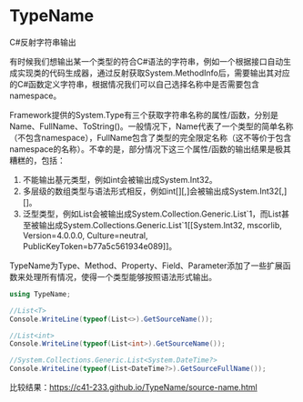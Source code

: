 # TypeName
C#反射字符串输出

有时候我们想输出某一个类型的符合C#语法的字符串，例如一个根据接口自动生成实现类的代码生成器，通过反射获取System.MethodInfo后，需要输出其对应的C#函数定义字符串，根据情况我们可以自己选择名称中是否需要包含namespace。

Framework提供的System.Type有三个获取字符串名称的属性/函数，分别是Name、FullName、ToString()。一般情况下，Name代表了一个类型的简单名称（不包含namespace），FullName包含了类型的完全限定名称（这不等价于包含namespace的名称）。不幸的是，部分情况下这三个属性/函数的输出结果是极其糟糕的，包括：  
1. 不能输出基元类型，例如int会被输出成System.Int32。
2. 多层级的数组类型与语法形式相反，例如int[][,]会被输出成System.Int32[,][]。
3. 泛型类型，例如List<T>会被输出成System.Collection.Generic.List&#96;1，而List<int>甚至被输出成System.Collections.Generic.List&#96;1[[System.Int32, mscorlib, Version=4.0.0.0, Culture=neutral, PublicKeyToken=b77a5c561934e089]]。

TypeName为Type、Method、Property、Field、Parameter添加了一些扩展函数来处理所有情况，使得一个类型能够按照语法形式输出。

```C#
using TypeName;

//List<T>
Console.WriteLine(typeof(List<>).GetSourceName());

//List<int>
Console.WriteLine(typeof(List<int>).GetSourceName());

//System.Collections.Generic.List<System.DateTime?>
Console.WriteLine(typeof(List<DateTime?>).GetSourceFullName());
```

比较结果：https://c41-233.github.io/TypeName/source-name.html
